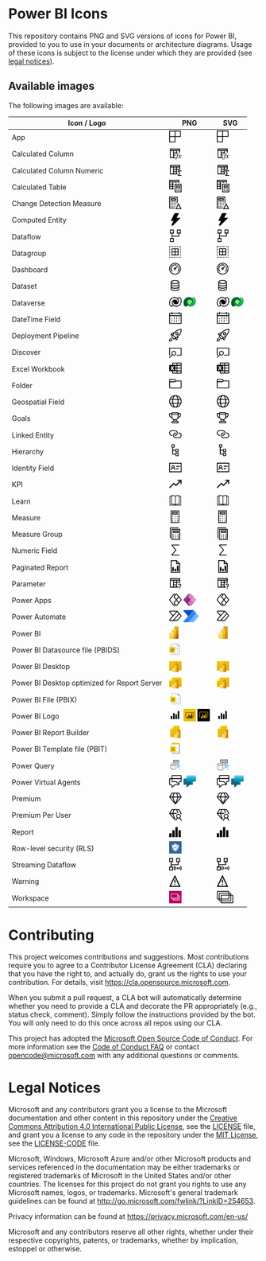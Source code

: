 # Power BI Icons

This repository contains PNG and SVG versions of icons for Power BI, provided to you to use in your documents or architecture diagrams.
Usage of these icons is subject to the license under which they are provided (see [legal notices](#legal-notices)).

## Available images
The following images are available:

|Icon / Logo|PNG|SVG|
|--|--|--|
|App|<a href="/PNG/App.png"><img src="/PNG/App.png" height="25"/></a>|<a href="/SVG/App.svg"><img src="/SVG/App.svg" height="25"/></a>|
|Calculated Column|<a href="/PNG/CalculatedColumn.png"><img src="/PNG/CalculatedColumn.png" height="25"/></a>|<a href="/SVG/CalculatedColumn.svg"><img src="/SVG/CalculatedColumn.svg" height="25"/></a>|
|Calculated Column Numeric|<a href="/PNG/CalculatedColumnNumeric.png"><img src="/PNG/CalculatedColumnNumeric.png" height="25"/></a>|<a href="/SVG/CalculatedColumnNumeric.svg"><img src="/SVG/CalculatedColumnNumeric.svg" height="25"/></a>|
|Calculated Table|<a href="/PNG/CalculatedTable.png"><img src="/PNG/CalculatedTable.png" height="25"/></a>|<a href="/SVG/CalculatedTable.svg"><img src="/SVG/CalculatedTable.svg" height="25"/></a>|
|Change Detection Measure|<a href="/PNG/ChangeDetectionMeasure.png"><img src="/PNG/ChangeDetectionMeasure.png" height="25"/></a>|<a href="/SVG/ChangeDetectionMeasure.svg"><img src="/SVG/ChangeDetectionMeasure.svg" height="25"/></a>|
|Computed Entity|<a href="/PNG/ComputedEntity.png"><img src="/PNG/ComputedEntity.png" height="25"/></a>|<a href="/SVG/ComputedEntity.svg"><img src="/SVG/ComputedEntity.svg" height="25"/></a>|
|Dataflow|<a href="/PNG/Dataflow.png"><img src="/PNG/Dataflow.png" height="25"/></a>|<a href="/SVG/Dataflow.svg"><img src="/SVG/Dataflow.svg" height="25"/></a>|
|Datagroup|<a href="/PNG/Datagroup.png"><img src="/PNG/Datagroup.png" height="25"/></a>|<a href="/SVG/Datagroup.svg"><img src="/SVG/Datagroup.svg" height="25"/></a>|
|Dashboard|<a href="/PNG/Dashboard.png"><img src="/PNG/Dashboard.png" height="25"/></a>|<a href="/SVG/Dashboard.svg"><img src="/SVG/Dashboard.svg" height="25"/></a>|
|Dataset|<a href="/PNG/Dataset.png"><img src="/PNG/Dataset.png" height="25"/></a>|<a href="/SVG/Dataset.svg"><img src="/SVG/Dataset.svg" height="25"/></a>|
|Dataverse|<a href="/PNG/Dataverse.png"><img src="/PNG/Dataverse.png" height="25"/></a>&nbsp;<a href="/PNG/Dataverse-Colored.png"><img src="/PNG/Dataverse-Colored.png" height="25"/></a>|<a href="/SVG/Dataverse.svg"><img src="/SVG/Dataverse.svg" height="25"/></a>&nbsp;<a href="/SVG/Dataverse-Colored.svg"><img src="/SVG/Dataverse-Colored.svg" height="25"/></a>|
|DateTime Field|<a href="/PNG/DateTimeField.png"><img src="/PNG/DateTimeField.png" height="25"/></a>|<a href="/SVG/DateTimeField.svg"><img src="/SVG/DateTimeField.svg" height="25"/></a>|
|Deployment Pipeline|<a href="/PNG/DeploymentPipeline.png"><img src="/PNG/DeploymentPipeline.png" height="25"/></a>|<a href="/SVG/DeploymentPipeline.svg"><img src="/SVG/DeploymentPipeline.svg" height="25"/></a>|
|Discover|<a href="/PNG/Discover.png"><img src="/PNG/Discover.png" height="25"/></a>|<a href="/SVG/Discover.svg"><img src="/SVG/Discover.svg" height="25"/></a>|
|Excel Workbook|<a href="/PNG/ExcelWorkbook.png"><img src="/PNG/ExcelWorkbook.png" height="25"/></a>|<a href="/SVG/ExcelWorkbook.svg"><img src="/SVG/ExcelWorkbook.svg" height="25"/></a>|
|Folder|<a href="/PNG/Folder.png"><img src="/PNG/Folder.png" height="25"/></a>|<a href="/SVG/Folder.svg"><img src="/SVG/Folder.svg" height="25"/></a>|
|Geospatial Field|<a href="/PNG/GeospatialField.png"><img src="/PNG/GeospatialField.png" height="25"/></a>|<a href="/SVG/GeospatialField.svg"><img src="/SVG/GeospatialField.svg" height="25"/></a>|
|Goals|<a href="/PNG/Goals.png"><img src="/PNG/Goals.png" height="25"/></a>|<a href="/SVG/Goals.svg"><img src="/SVG/Goals.svg" height="25"/></a>|
|Linked Entity|<a href="/PNG/LinkedEntity.png"><img src="/PNG/LinkedEntity.png" height="25"/></a>|<a href="/SVG/LinkedEntity.svg"><img src="/SVG/LinkedEntity.svg" height="25"></a>|
|Hierarchy|<a href="/PNG/Hierarchy.png"><img src="/PNG/Hierarchy.png" height="25"/></a>|<a href="/SVG/Hierarchy.svg"><img src="/SVG/Hierarchy.svg" height="25"/></a>|
|Identity Field|<a href="/PNG/IdentityField.png"><img src="/PNG/IdentityField.png" height="25"/></a>|<a href="/SVG/IdentityField.svg"><img src="/SVG/IdentityField.svg" height="25"/></a>|
|KPI|<a href="/PNG/KPI.png"><img src="/PNG/KPI.png" height="25"/></a>|<a href="/SVG/KPI.svg"><img src="/SVG/KPI.svg" height="25"/></a>|
|Learn|<a href="/PNG/Learn.png"><img src="/PNG/Learn.png" height="25"/></a>|<a href="/SVG/Learn.svg"><img src="/SVG/Learn.svg" height="25"/></a>|
|Measure|<a href="/PNG/Measure.png"><img src="/PNG/Measure.png" height="25"/></a>|<a href="/SVG/Measure.svg"><img src="/SVG/Measure.svg" height="25"/></a>|
|Measure Group|<a href="/PNG/MeasureGroup.png"><img src="/PNG/MeasureGroup.png" height="25"/></a>|<a href="/SVG/MeasureGroup.svg"><img src="/SVG/MeasureGroup.svg" height="25"/></a>|
|Numeric Field|<a href="/PNG/NumericField.png"><img src="/PNG/NumericField.png" height="25"/></a>|<a href="/SVG/NumericField.svg"><img src="/SVG/NumericField.svg" height="25"/></a>|
|Paginated Report|<a href="/PNG/PaginatedReport.png"><img src="/PNG/PaginatedReport.png" height="25"/></a>|<a href="/SVG/PaginatedReport.svg"><img src="/SVG/PaginatedReport.svg" height="25"/></a>|
|Parameter|<a href="/PNG/Parameter.png"><img src="/PNG/Parameter.png" height="25"/></a>|<a href="/SVG/Parameter.svg"><img src="/SVG/Parameter.svg" height="25"/></a>|
|Power Apps|<a href="/PNG/PowerApps.png"><img src="/PNG/PowerApps.png" height="25"/></a>&nbsp;<a href="/PNG/PowerApps-Colored.png"><img src="/PNG/PowerApps-Colored.png" height="25"/></a>|<a href="/SVG/PowerApps.svg"><img src="/SVG/PowerApps.svg" height="25"/></a>|
|Power Automate|<a href="/PNG/PowerAutomate.png"><img src="/PNG/PowerAutomate.png" height="25"/></a>&nbsp;<a href="/PNG/PowerAutomate-Colored.png"><img src="/PNG/PowerAutomate-Colored.png" height="25"/></a>|<a href="/SVG/PowerAutomate.svg"><img src="/SVG/PowerAutomate.svg" height="25"/></a>|
|Power BI|<a href="/PNG/PowerBI.png"><img src="/PNG/PowerBI.png" height="25"/></a>|<a href="/SVG/PowerBI.svg"><img src="/SVG/PowerBI.svg" height="25"/></a>|
|Power BI Datasource file (PBIDS)|<a href="/PNG/pbids.png"><img src="/PNG/pbids.png" height="25"/></a>||
|Power BI Desktop|<a href="/PNG/Desktop.png"><img src="/PNG/Desktop.png" height="25"/></a>|<a href="/SVG/Desktop.svg"><img src="/SVG/Desktop.svg" height="25"/></a>|
|Power BI Desktop optimized for Report Server|<a href="/PNG/DesktopRS.png"><img src="/PNG/DesktopRS.png" height="25"/></a>|<a href="/SVG/DesktopRS.svg"><img src="/SVG/DesktopRS.svg" height="25"/></a>|
|Power BI File (PBIX)|<a href="/PNG/pbix.png"><img src="/PNG/pbix.png" height="25"/></a>||
|Power BI Logo|<a href="/PNG/Logo.png"><img src="/PNG/Logo.png" height="25"/></a>&nbsp;<a href="/PNG/LogoBlack.png"><img src="/PNG/LogoBlack.png" height="25"/></a>&nbsp;<a href="/PNG/LogoYellow.png"><img src="/PNG/LogoYellow.png" height="25"/></a>|<a href="/SVG/Logo.svg"><img src="/SVG/Logo.svg" height="25"/></a>|
|Power BI Report Builder|<a href="/PNG/ReportBuilder.png"><img src="/PNG/ReportBuilder.png" height="25"/></a>|<a href="/SVG/ReportBuilder.svg"><img src="/SVG/ReportBuilder.svg" height="25"/></a>|
|Power BI Template file (PBIT)|<a href="/PNG/pbit.png"><img src="/PNG/pbit.png" height="25"/></a>||
|Power Query|<a href="/PNG/PowerQuery-Colored.png"><img src="/PNG/PowerQuery-Colored.png" height="25"/></a>|<a href="/SVG/PowerQuery-Colored.svg"><img src="/SVG/PowerQuery-Colored.svg" height="25"/></a>|
|Power Virtual Agents|<a href="/PNG/PowerVirtualAgents.png"><img src="/PNG/PowerVirtualAgents.png" height="25"/></a>&nbsp;<a href="/PNG/PowerVirtualAgents-Colored.png"><img src="/PNG/PowerVirtualAgents-Colored.png" height="25"/></a>|<a href="/SVG/PowerVirtualAgents.svg"><img src="/SVG/PowerVirtualAgents.svg" height="25"/></a>&nbsp;<a href="/SVG/PowerVirtualAgents-Colored.svg"><img src="/SVG/PowerVirtualAgents-Colored.svg" height="25"/></a>|
|Premium|<a href="/PNG/Premium.png"><img src="/PNG/Premium.png" height="25"/></a>|<a href="/SVG/Premium.svg"><img src="/SVG/Premium.svg" height="25"/></a>|
|Premium Per User|<a href="/PNG/PremiumPerUser.png"><img src="/PNG/PremiumPerUser.png" height="25"/></a>|<a href="/SVG/PremiumPerUser.svg"><img src="/SVG/PremiumPerUser.svg" height="25"/></a>|
|Report|<a href="/PNG/Report.png"><img src="/PNG/Report.png" height="25"/></a>|<a href="/SVG/Report.svg"><img src="/SVG/Report.svg" height="25"/></a>|
|Row-level security (RLS)|<a href="/PNG/RLS.png"><img src="/PNG/RLS.png" height="25"/></a>||
|Streaming Dataflow|<a href="/PNG/StreamingDataflow.png"><img src="/PNG/StreamingDataflow.png" height="25"/></a>|<a href="/SVG/StreamingDataflow.svg"><img src="/SVG/StreamingDataflow.svg" height="25"/></a>|
|Warning|<a href="/PNG/Warning.png"><img src="/PNG/Warning.png" height="25"/></a>|<a href="/SVG/Warning.svg"><img src="/SVG/Warning.svg" height="25"/></a>|
|Workspace|<a href="/PNG/Workspace.png"><img src="/PNG/Workspace.png" height="25"/></a>|<a href="/SVG/Workspace.svg"><img src="/SVG/Workspace.svg" height="25"/></a>|

# Contributing


This project welcomes contributions and suggestions.  Most contributions require you to agree to a
Contributor License Agreement (CLA) declaring that you have the right to, and actually do, grant us
the rights to use your contribution. For details, visit https://cla.opensource.microsoft.com.

When you submit a pull request, a CLA bot will automatically determine whether you need to provide
a CLA and decorate the PR appropriately (e.g., status check, comment). Simply follow the instructions
provided by the bot. You will only need to do this once across all repos using our CLA.

This project has adopted the [Microsoft Open Source Code of Conduct](https://opensource.microsoft.com/codeofconduct/).
For more information see the [Code of Conduct FAQ](https://opensource.microsoft.com/codeofconduct/faq/) or
contact [opencode@microsoft.com](mailto:opencode@microsoft.com) with any additional questions or comments.

# Legal Notices

Microsoft and any contributors grant you a license to the Microsoft documentation and other content
in this repository under the [Creative Commons Attribution 4.0 International Public License](https://creativecommons.org/licenses/by/4.0/legalcode),
see the [LICENSE](LICENSE) file, and grant you a license to any code in the repository under the [MIT License](https://opensource.org/licenses/MIT), see the
[LICENSE-CODE](LICENSE-CODE) file.

Microsoft, Windows, Microsoft Azure and/or other Microsoft products and services referenced in the documentation
may be either trademarks or registered trademarks of Microsoft in the United States and/or other countries.
The licenses for this project do not grant you rights to use any Microsoft names, logos, or trademarks.
Microsoft's general trademark guidelines can be found at http://go.microsoft.com/fwlink/?LinkID=254653.

Privacy information can be found at https://privacy.microsoft.com/en-us/

Microsoft and any contributors reserve all other rights, whether under their respective copyrights, patents,
or trademarks, whether by implication, estoppel or otherwise.
